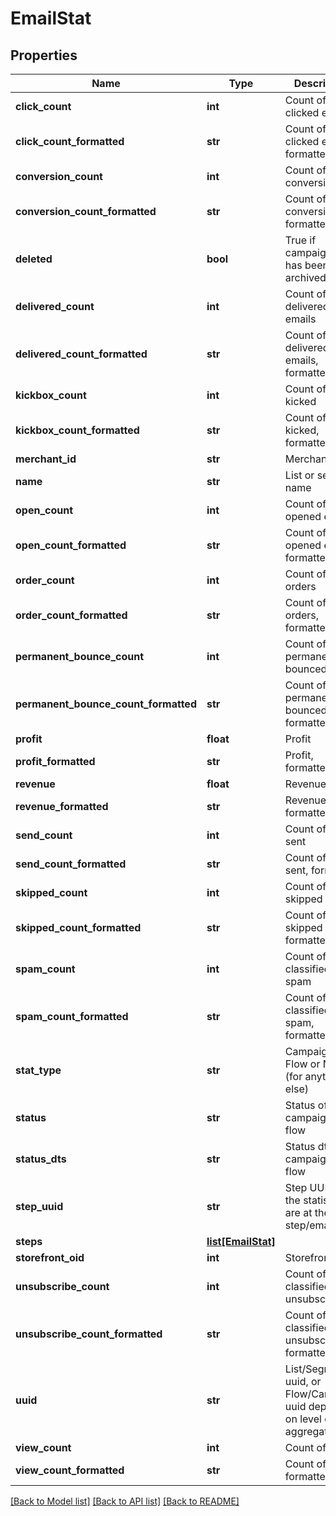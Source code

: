 # EmailStat

## Properties
Name | Type | Description | Notes
------------ | ------------- | ------------- | -------------
**click_count** | **int** | Count of clicked emails | [optional] 
**click_count_formatted** | **str** | Count of clicked emails, formatted | [optional] 
**conversion_count** | **int** | Count of conversions | [optional] 
**conversion_count_formatted** | **str** | Count of conversions, formatted | [optional] 
**deleted** | **bool** | True if campaign/flow has been archived | [optional] 
**delivered_count** | **int** | Count of delivered emails | [optional] 
**delivered_count_formatted** | **str** | Count of delivered emails, formatted | [optional] 
**kickbox_count** | **int** | Count of emails kicked | [optional] 
**kickbox_count_formatted** | **str** | Count of emails kicked, formatted | [optional] 
**merchant_id** | **str** | Merchant ID | [optional] 
**name** | **str** | List or segment name | [optional] 
**open_count** | **int** | Count of opened emails | [optional] 
**open_count_formatted** | **str** | Count of opened emails, formatted | [optional] 
**order_count** | **int** | Count of orders | [optional] 
**order_count_formatted** | **str** | Count of orders, formatted | [optional] 
**permanent_bounce_count** | **int** | Count of emails permanently bounced | [optional] 
**permanent_bounce_count_formatted** | **str** | Count of emails permanently bounced, formatted | [optional] 
**profit** | **float** | Profit | [optional] 
**profit_formatted** | **str** | Profit, formatted | [optional] 
**revenue** | **float** | Revenue | [optional] 
**revenue_formatted** | **str** | Revenue, formatted | [optional] 
**send_count** | **int** | Count of emails sent | [optional] 
**send_count_formatted** | **str** | Count of emails sent, formatted | [optional] 
**skipped_count** | **int** | Count of skipped emails | [optional] 
**skipped_count_formatted** | **str** | Count of skipped emails, formatted | [optional] 
**spam_count** | **int** | Count of emails classified as spam | [optional] 
**spam_count_formatted** | **str** | Count of emails classified as spam, formatted | [optional] 
**stat_type** | **str** | Campaign, Flow or None (for anything else) | [optional] 
**status** | **str** | Status of campaign or flow | [optional] 
**status_dts** | **str** | Status dts of campaign or flow | [optional] 
**step_uuid** | **str** | Step UUID if the statistics are at the step/email level | [optional] 
**steps** | [**list[EmailStat]**](EmailStat.md) |  | [optional] 
**storefront_oid** | **int** | Storefront oid | [optional] 
**unsubscribe_count** | **int** | Count of emails classified as unsubscribe | [optional] 
**unsubscribe_count_formatted** | **str** | Count of emails classified as unsubscribe, formatted | [optional] 
**uuid** | **str** | List/Segment uuid, or Flow/Campaign uuid depending on level of stat aggregation. | [optional] 
**view_count** | **int** | Count of views | [optional] 
**view_count_formatted** | **str** | Count of views, formatted | [optional] 

[[Back to Model list]](../README.md#documentation-for-models) [[Back to API list]](../README.md#documentation-for-api-endpoints) [[Back to README]](../README.md)


